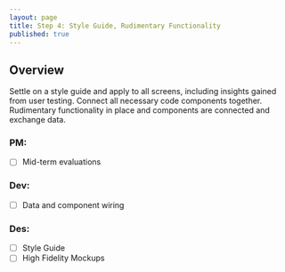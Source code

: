 ```yaml
---
layout: page
title: Step 4: Style Guide, Rudimentary Functionality
published: true
---
```



## Overview

Settle on a style guide and apply to all screens, including insights gained from user testing. Connect all necessary code components together. Rudimentary functionality in place and components are connected and exchange data.

### PM:
* [ ] Mid-term evaluations

### Dev:
* [ ] Data and component wiring

### Des:
* [ ] Style Guide
* [ ] High Fidelity Mockups
